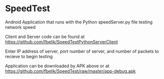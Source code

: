 # SpeedTest

Android Application that runs with the Python speedServer.py file testing network speed

Client and Server code can be found at https://github.com/fbelik/SpeedTestPythonServerClient

Enter IP address of server, port number of server, and number of packets to recieve to begin testing

Application can be downloaded by APK above or at https://github.com/fbelik/SpeedTest/raw/master/app-debug.apk
